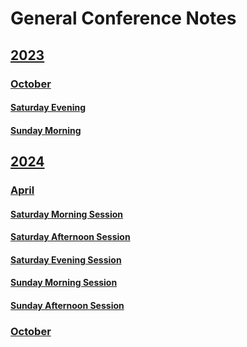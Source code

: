 # General Conference Notes

##     [2023](2023)
###       [October](2023/October)
####         [Saturday Evening](2023/October/SaturdyEvening.md)
####         [Sunday Morning](2023/October/SundayMorning.md)

##     [2024](2024)
###        [April](2024/April/index.md)
####            [Saturday Morning Session](2024/April/SaturdayMorning.md)
####            [Saturday Afternoon Session](2024/April/SaturdayAfternoon.md)
####            [Saturday Evening Session](2024/April/SaturdayEvening.md)
####            [Sunday Morning Session](2024/April/SundayMorning.md)
####            [Sunday Afternoon Session](2024/April/SundayAfternoon.md)
###        [October](2024/October/index.md)
